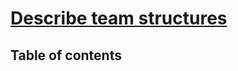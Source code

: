 # [Describe team structures](https://learn.microsoft.com/en-us/training/modules/describe-team-structures/) <!-- omit in toc -->

## Table of contents <!-- omit in toc -->
